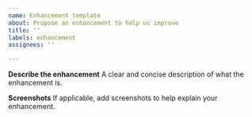 ```yaml
---
name: Enhancement template
about: Propose an enhancement to help us improve
title: ''
labels: enhancement
assignees: ''

---
```


**Describe the enhancement**
A clear and concise description of what the enhancement is.

**Screenshots**
If applicable, add screenshots to help explain your enhancement.
